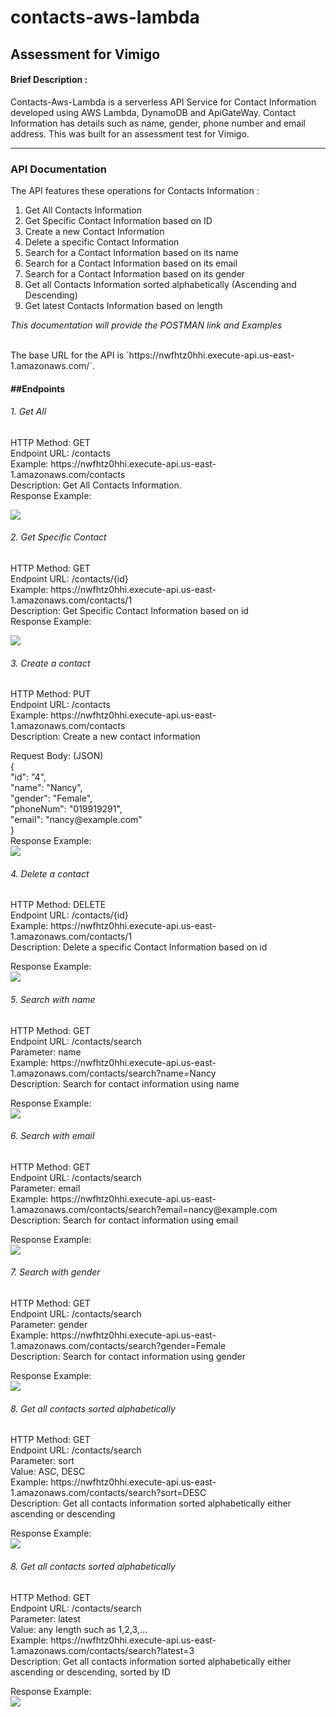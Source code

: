 # contacts-aws-lambda

<h2>Assessment for Vimigo</h2>
<h4>Brief Description : </h4>
<p>Contacts-Aws-Lambda is a serverless API Service for Contact Information developed using AWS Lambda, DynamoDB and ApiGateWay. Contact Information has details such as name, gender, phone number and email address. This was built for an assessment test for Vimigo.</p>
<hr/>
<h3>API Documentation</h3>
<p>The API features these operations for Contacts Information :</p>
<ol>
  <li>Get All Contacts Information</li>
  <li>Get Specific Contact Information based on ID</li>
  <li>Create a new Contact Information</li>
  <li>Delete a specific Contact Information </li>
  <li>Search for a Contact Information based on its name</li>
  <li>Search for a Contact Information based on its email</li>
  <li>Search for a Contact Information based on its gender</li>
  <li>Get all Contacts Information sorted alphabetically (Ascending and Descending)</li>
  <li>Get latest Contacts Information based on length</li>
</ol>
<span><i>This documentation will provide the POSTMAN link and Examples</i></span>
<br> <br>
<p>The base URL for the API is `https://nwfhtz0hhi.execute-api.us-east-1.amazonaws.com/`.</p>

<h4>##Endpoints</h4>
<h6>1. Get All </h6>
<p>
  HTTP Method: GET <br>
  Endpoint URL: /contacts <br>
  Example: https://nwfhtz0hhi.execute-api.us-east-1.amazonaws.com/contacts <br>
  Description: Get All Contacts Information. <br>
  Response Example: <br>
</p>
<div>
  <img src="https://github.com/takippu/contacts-aws-lambda/assets/70655268/12dd325b-5392-460e-9088-154902557b56">
</div>
<h6>2. Get Specific Contact </h6>
<p>
  HTTP Method: GET <br>
  Endpoint URL: /contacts/{id} <br>
  Example: https://nwfhtz0hhi.execute-api.us-east-1.amazonaws.com/contacts/1 <br>
  Description: Get Specific Contact Information based on id <br>
  Response Example: <br>
</p>
<div>
  <img src="https://github.com/takippu/contacts-aws-lambda/assets/70655268/8260a2e7-d6ac-420b-b0de-9a21982af02f">
</div>
<h6>3. Create a contact </h6>
<p>
  HTTP Method: PUT <br>
  Endpoint URL: /contacts <br>
  Example: https://nwfhtz0hhi.execute-api.us-east-1.amazonaws.com/contacts <br>
  Description: Create a new contact information <br>
  
</p>
<div>
  Request Body: (JSON) <br>
  { <br>
      "id": "4", <br>
      "name": "Nancy", <br>
      "gender": "Female", <br>
      "phoneNum": "019919291", <br>
      "email": "nancy@example.com" <br>
  } <br>
</div>
<div>
  Response Example: <br>
  <img src="https://github.com/takippu/contacts-aws-lambda/assets/70655268/b20e33c0-b999-4340-93d5-3b720db5f153">
</div>
<h6>4. Delete a contact </h6>
<p>
  HTTP Method: DELETE <br>
  Endpoint URL: /contacts/{id} <br>
  Example: https://nwfhtz0hhi.execute-api.us-east-1.amazonaws.com/contacts/1 <br>
  Description: Delete a specific Contact Information based on id <br>
  
</p>
<div>
  Response Example: <br>
  <img src="https://github.com/takippu/contacts-aws-lambda/assets/70655268/06567bb7-ad95-4b4c-8fe2-54f26ed40a3c">
</div>
<h6>5. Search with name </h6>
<p>
  HTTP Method: GET <br>
  Endpoint URL: /contacts/search <br>
  Parameter: name <br>
  Example: https://nwfhtz0hhi.execute-api.us-east-1.amazonaws.com/contacts/search?name=Nancy <br>
  Description: Search for contact information using name<br>
  
</p>
<div>
  Response Example: <br>
  <img src="https://github.com/takippu/contacts-aws-lambda/assets/70655268/faa1069e-8461-4182-b68e-b026d3879a39">
</div>
<h6>6. Search with email </h6>
<p>
  HTTP Method: GET <br>
  Endpoint URL: /contacts/search <br>
  Parameter: email <br>
  Example: https://nwfhtz0hhi.execute-api.us-east-1.amazonaws.com/contacts/search?email=nancy@example.com <br>
  Description: Search for contact information using email<br>
  
</p>
<div>
  Response Example: <br>
  <img src="https://github.com/takippu/contacts-aws-lambda/assets/70655268/34752c2d-defc-4791-b479-1e683232929c">
</div>
<h6>7. Search with gender </h6>
<p>
  HTTP Method: GET <br>
  Endpoint URL: /contacts/search <br>
  Parameter: gender <br>
  Example: https://nwfhtz0hhi.execute-api.us-east-1.amazonaws.com/contacts/search?gender=Female <br>
  Description: Search for contact information using gender<br>
  
</p>
<div>
  Response Example: <br>
  <img src="https://github.com/takippu/contacts-aws-lambda/assets/70655268/f7d5300e-a8f7-49da-b5be-a06fb4da3487">
</div>
<h6>8. Get all contacts sorted alphabetically </h6>
<p>
  HTTP Method: GET <br>
  Endpoint URL: /contacts/search <br>
  Parameter: sort<br>
  Value: ASC, DESC<br>
  Example: https://nwfhtz0hhi.execute-api.us-east-1.amazonaws.com/contacts/search?sort=DESC <br>
  Description: Get all contacts information sorted alphabetically either ascending or descending<br>
  
</p>
<div>
  Response Example: <br>
  <img src="https://github.com/takippu/contacts-aws-lambda/assets/70655268/05dad6f5-07f5-402a-8a1f-2f9e2d86098b">
</div>
<h6>8. Get all contacts sorted alphabetically </h6>
<p>
  HTTP Method: GET <br>
  Endpoint URL: /contacts/search <br>
  Parameter: latest <br>
  Value: any length such as 1,2,3,... <br>
  Example: https://nwfhtz0hhi.execute-api.us-east-1.amazonaws.com/contacts/search?latest=3 <br>
  Description: Get all contacts information sorted alphabetically either ascending or descending, sorted by ID<br>
  
</p>
<div>
  Response Example: <br>
  <img src="https://github.com/takippu/contacts-aws-lambda/assets/70655268/19cbc7a5-8996-4dd9-8cd0-0f38218a2365">
</div>
